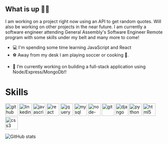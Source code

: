  ## What is up ✌🏾
I am working on a project right now using an API to get random quotes. Will also be working on other projects in the near future. I am currently a software engineer attending General Assembly's Software Engineer Remote program with some skills under my belt and many more to come!

* 💻 I'm spending some time learning JavaScript and React
* ⚽️ Away from my desk I am playing soccer or cooking 🍝.

- 🔭 I’m currently working on building a full-stack application using Node/Express/MongoDb!! 

# Skills
[<img src='https://cdn.jsdelivr.net/npm/simple-icons@3.0.1/icons/github.svg' alt='github' height='40'>](https://github.com/anasemo234)  [<img src='https://cdn.jsdelivr.net/npm/simple-icons@3.0.1/icons/linkedin.svg' alt='linkedin' height='40'>](https://www.linkedin.com/in/https://www.linkedin.com/in/anasemos-kassahun//)  [<img src='https://cdn.jsdelivr.net/npm/simple-icons@3.0.1/icons/javascript.svg' alt='javascript' height='40'>](https://github.com/devicons/devicon/blob/master/icons/javascript/javascript-original.svg)  [<img src='https://cdn.jsdelivr.net/npm/simple-icons@3.0.1/icons/react.svg' alt='react' height='40'>](https://github.com/devicons/devicon/blob/master/icons/react/react-original-wordmark.svg)  [<img src='https://cdn.jsdelivr.net/npm/simple-icons@3.0.1/icons/jquery.svg' alt='jquery' height='40'>](https://github.com/devicons/devicon/blob/master/icons/jquery/jquery-plain-wordmark.svg)  [<img src='https://cdn.jsdelivr.net/npm/simple-icons@3.0.1/icons/mysql.svg' alt='mysql' height='40'>](https://github.com/devicons/devicon/blob/master/icons/mysql/mysql-original-wordmark.svg)  [<img src='https://cdn.jsdelivr.net/npm/simple-icons@3.0.1/icons/node-dot-js.svg' alt='node-dot-js' height='40'>](https://github.com/devicons/devicon/blob/master/icons/nodejs/nodejs-original-wordmark.svg)  [<img src='https://cdn.jsdelivr.net/npm/simple-icons@3.0.1/icons/git.svg' alt='git' height='40'>](https://github.com/devicons/devicon/blob/master/icons/git/git-original-wordmark.svg)  [<img src='https://cdn.jsdelivr.net/npm/simple-icons@3.0.1/icons/django.svg' alt='django' height='40'>](https://raw.githubusercontent.com/devicons/devicon/1119b9f84c0290e0f0b38982099a2bd027a48bf1/icons/django/django-plain.svg)  [<img src='https://cdn.jsdelivr.net/npm/simple-icons@3.0.1/icons/python.svg' alt='python' height='40'>](https://github.com/devicons/devicon/blob/master/icons/python/python-original.svg)  [<img src='https://cdn.jsdelivr.net/npm/simple-icons@3.0.1/icons/html5.svg' alt='html5' height='40'>](https://github.com/devicons/devicon/blob/master/icons/html5/html5-original.svg)  [<img src='https://cdn.jsdelivr.net/npm/simple-icons@3.0.1/icons/css3.svg' alt='css3' height='40'>](https://github.com/devicons/devicon/blob/master/icons/css3/css3-plain-wordmark.svg)  

![GitHub stats](https://github-readme-stats.vercel.app/api?username=anasemo234&show_icons=true)  



